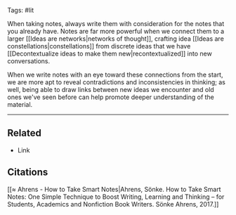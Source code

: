 Tags: #lit 

When taking notes, always write them with consideration for the notes that you already have. Notes are far more powerful when we connect them to a larger [[Ideas are networks|networks of thought]], crafting idea [[Ideas are constellations|constellations]] from discrete ideas that we have [[Decontextualize ideas to make them new|recontextualized]] into new conversations. 

When we write notes with an eye toward these connections from the start, we are more apt to reveal contradictions and inconsistencies in thinking; as well, being able to draw links between new ideas we encounter and old ones we've seen before can help promote deeper understanding of the material. 

---
## Related
- Link

## Citations
[[≈ Ahrens - How to Take Smart Notes|Ahrens, Sönke. How to Take Smart Notes: One Simple Technique to Boost Writing, Learning and Thinking – for Students, Academics and Nonfiction Book Writers. Sönke Ahrens, 2017.]]
